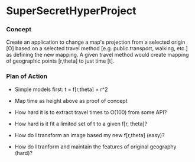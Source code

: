 # SuperSecretHyperProject

### Concept
Create an application to change a map's projection from a selected origin [O] based on a selected travel method [e.g. public transport, walking, etc.] as defining the new mapping. A given travel method would create mapping of geographic points [r,theta] to just time [t].

### Plan of Action

- Simple models first: t = f[r,theta] = r^2

- Map time as height above as proof of concept

- How hard it is to extract travel times to O(100) from some API?

- How hard is it fit a limited set of t to a given f[r, theta]?

- How do I transform an image based my new f[r,theta] (easy)?

- How do I tranform and maintain the features of original geography (hard)?
